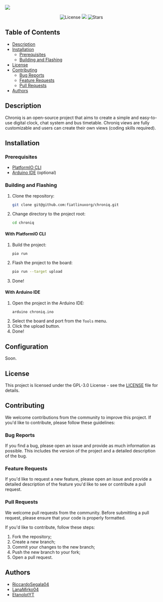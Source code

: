 <a align="center" href="#fiatlinux-chroniq-page"><img src="https://fiatlinux.it/banner/4"></a><br>


<!--_<p align="center">Your Open-Source knick-knack.</p>_-->

<p align="center">
    <img src="https://img.shields.io/github/license/fiatlinuxorg/chroniq" alt="License">
    <img src="https://img.shields.io/github/watchers/fiatlinuxorg/chroniq">
    <img src="https://img.shields.io/github/stars/fiatlinuxorg/chroniq" alt="Stars">
</p>

## Table of Contents

- [Description](#description)
- [Installation](#installation)
    - [Prerequisites](#prerequisites)
    - [Building and Flashing](#building-and-flashing)
- [License](#license)
- [Contributing](#contributing)
    - [Bug Reports](#bug-reports)
    - [Feature Requests](#feature-requests)
    - [Pull Requests](#pull-requests)
- [Authors](#authors)

## Description
Chroniq is an open-source project that aims to create a simple and easy-to-use digital clock, chat system and bus timetable. Chroniq views are fully customizable and users can create their own views (coding skills required).

## Installation

### Prerequisites
- [PlatformIO CLI](https://platformio.org/install/cli)
- [Arduino IDE](https://www.arduino.cc/en/software) (optional)

### Building and Flashing
1. Clone the repository:
    ```sh
    git clone git@github.com:fiatlinuxorg/chroniq.git
    ```
2. Change directory to the project root:
    ```sh
    cd chroniq
    ```

#### With PlatformIO CLI
1. Build the project:
    ```sh
    pio run
    ```
2. Flash the project to the board:
    ```sh
    pio run --target upload
    ```
3. Done!

#### With Arduino IDE
1. Open the project in the Arduino IDE:
    ```sh
    arduino chroniq.ino
    ```
2. Select the board and port from the `Tools` menu.
3. Click the upload button.
4. Done!

## Configuration
Soon.

## License
This project is licensed under the GPL-3.0 License - see the [LICENSE](LICENSE) file for details.

## Contributing
We welcome contributions from the community to improve this project. If you'd like to contribute, please follow these guidelines:

### Bug Reports
If you find a bug, please open an issue and provide as much information as possible. This includes the version of the project and a detailed description of the bug.

### Feature Requests
If you'd like to request a new feature, please open an issue and provide a detailed description of the feature you'd like to see or contribute a pull request.

### Pull Requests
We welcome pull requests from the community. Before submitting a pull request, please ensure that your code is properly formatted.

If you'd like to contribute, follow these steps:

1. Fork the repository;
2. Create a new branch;
3. Commit your changes to the new branch;
4. Push the new branch to your fork;
5. Open a pull request.

## Authors
- [RiccardoSegala04](https://github.com/RiccardoSegala04)
- [LanaMirko04](https://github.com/LanaMirko04)
- [EtanolotYT](https://github.com/EtanolotYT)
